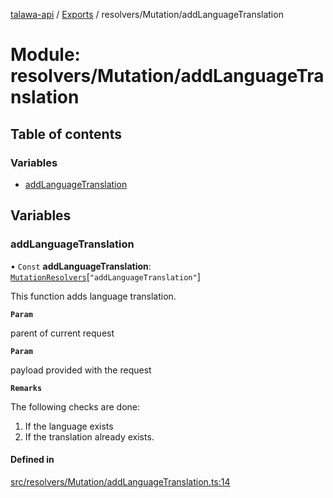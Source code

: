 [talawa-api](../README.md) / [Exports](../modules.md) / resolvers/Mutation/addLanguageTranslation

# Module: resolvers/Mutation/addLanguageTranslation

## Table of contents

### Variables

- [addLanguageTranslation](resolvers_Mutation_addLanguageTranslation.md#addlanguagetranslation)

## Variables

### addLanguageTranslation

• `Const` **addLanguageTranslation**: [`MutationResolvers`](types_generatedGraphQLTypes.md#mutationresolvers)[``"addLanguageTranslation"``]

This function adds language translation.

**`Param`**

parent of current request

**`Param`**

payload provided with the request

**`Remarks`**

The following checks are done:
1. If the language exists
2. If the translation already exists.

#### Defined in

[src/resolvers/Mutation/addLanguageTranslation.ts:14](https://github.com/PalisadoesFoundation/talawa-api/blob/3a8a11a/src/resolvers/Mutation/addLanguageTranslation.ts#L14)
